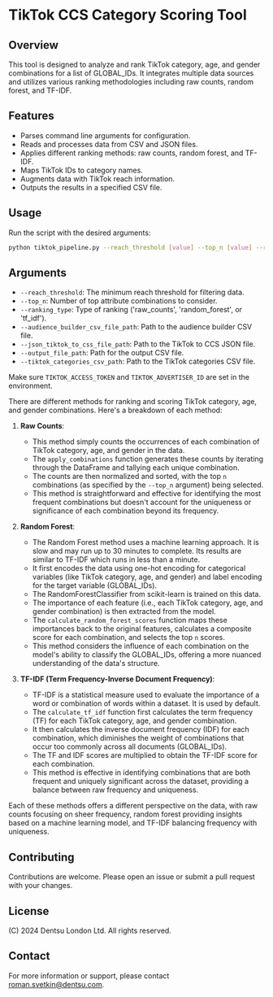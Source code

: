 # TikTok CCS Category Scoring Tool

## Overview

This tool is designed to analyze and rank TikTok category, age, and gender combinations for a list of GLOBAL_IDs. It integrates multiple data sources and utilizes various ranking methodologies including raw counts, random forest, and TF-IDF.

## Features

- Parses command line arguments for configuration.
- Reads and processes data from CSV and JSON files.
- Applies different ranking methods: raw counts, random forest, and TF-IDF.
- Maps TikTok IDs to category names.
- Augments data with TikTok reach information.
- Outputs the results in a specified CSV file.

## Usage

Run the script with the desired arguments:

```bash
python tiktok_pipeline.py --reach_threshold [value] --top_n [value] --ranking_type [type] --audience_builder_csv_file_path [path] --json_tiktok_to_css_file_path [path] --output_file_path [path] --tiktok_categories_csv_path [path]
```

## Arguments

- `--reach_threshold`: The minimum reach threshold for filtering data.
- `--top_n`: Number of top attribute combinations to consider.
- `--ranking_type`: Type of ranking ('raw_counts', 'random_forest', or 'tf_idf').
- `--audience_builder_csv_file_path`: Path to the audience builder CSV file.
- `--json_tiktok_to_css_file_path`: Path to the TikTok to CCS JSON file.
- `--output_file_path`: Path for the output CSV file.
- `--tiktok_categories_csv_path`: Path to the TikTok categories CSV file.

Make sure `TIKTOK_ACCESS_TOKEN` and `TIKTOK_ADVERTISER_ID` are set in the environment.

There are different methods for ranking and scoring TikTok category, age, and gender combinations. Here's a breakdown of each method:

1. **Raw Counts**:
   - This method simply counts the occurrences of each combination of TikTok category, age, and gender in the data.
   - The `apply_combinations` function generates these counts by iterating through the DataFrame and tallying each unique combination.
   - The counts are then normalized and sorted, with the top `n` combinations (as specified by the `--top_n` argument) being selected.
   - This method is straightforward and effective for identifying the most frequent combinations but doesn't account for the uniqueness or significance of each combination beyond its frequency.

2. **Random Forest**:
   - The Random Forest method uses a machine learning approach. It is slow and may run up to 30 minutes to complete. Its results are similar to TF-IDF which runs in less than a minute.
   - It first encodes the data using one-hot encoding for categorical variables (like TikTok category, age, and gender) and label encoding for the target variable (GLOBAL_IDs).
   - The RandomForestClassifier from scikit-learn is trained on this data.
   - The importance of each feature (i.e., each TikTok category, age, and gender combination) is then extracted from the model.
   - The `calculate_random_forest_scores` function maps these importances back to the original features, calculates a composite score for each combination, and selects the top `n` scores.
   - This method considers the influence of each combination on the model's ability to classify the GLOBAL_IDs, offering a more nuanced understanding of the data's structure.

3. **TF-IDF (Term Frequency-Inverse Document Frequency)**:
   - TF-IDF is a statistical measure used to evaluate the importance of a word or combination of words within a dataset. It is used by default.
   - The `calculate_tf_idf` function first calculates the term frequency (TF) for each TikTok category, age, and gender combination.
   - It then calculates the inverse document frequency (IDF) for each combination, which diminishes the weight of combinations that occur too commonly across all documents (GLOBAL_IDs).
   - The TF and IDF scores are multiplied to obtain the TF-IDF score for each combination.
   - This method is effective in identifying combinations that are both frequent and uniquely significant across the dataset, providing a balance between raw frequency and uniqueness.

Each of these methods offers a different perspective on the data, with raw counts focusing on sheer frequency, random forest providing insights based on a machine learning model, and TF-IDF balancing frequency with uniqueness.

## Contributing

Contributions are welcome. Please open an issue or submit a pull request with your changes.

## License

(C) 2024 Dentsu London Ltd. All rights reserved.

## Contact

For more information or support, please contact <roman.svetkin@dentsu.com>.
